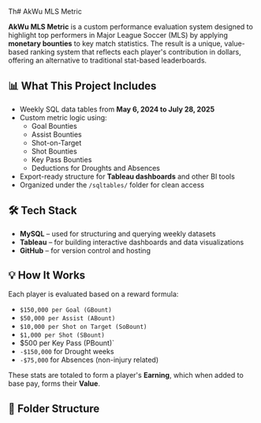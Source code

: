 Th# AkWu MLS Metric

**AkWu MLS Metric** is a custom performance evaluation system designed to highlight top performers in Major League Soccer (MLS) by applying **monetary bounties** to key match statistics. The result is a unique, value-based ranking system that reflects each player's contribution in dollars, offering an alternative to traditional stat-based leaderboards.

## 📊 What This Project Includes

- Weekly SQL data tables from **May 6, 2024 to July 28, 2025**
- Custom metric logic using:
  - Goal Bounties
  - Assist Bounties
  - Shot-on-Target
  - Shot Bounties
  - Key Pass Bounties
  - Deductions for Droughts and Absences
- Export-ready structure for **Tableau dashboards** and other BI tools
- Organized under the `/sqltables/` folder for clean access

## 🛠️ Tech Stack

- **MySQL** – used for structuring and querying weekly datasets
- **Tableau** – for building interactive dashboards and data visualizations
- **GitHub** – for version control and hosting

## 💡 How It Works

Each player is evaluated based on a reward formula:
- `$150,000 per Goal (GBount)`
- `$50,000 per Assist (ABount)`
- `$10,000 per Shot on Target (SoBount)`
- `$1,000 per Shot (SBount)`
- $500 per Key Pass (PBount)`
- `-$150,000` for Drought weeks
- `-$75,000` for Absences (non-injury related)

These stats are totaled to form a player's **Earning**, which when added to base pay, forms their **Value**.

## 📂 Folder Structure

